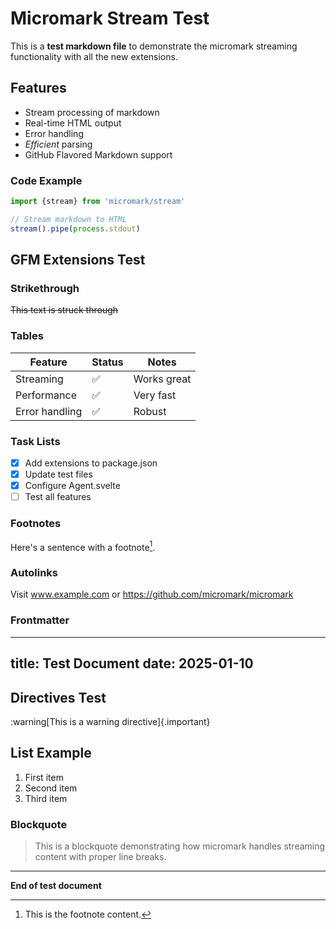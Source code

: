 # Micromark Stream Test

This is a **test markdown file** to demonstrate the micromark streaming functionality with all the new extensions.

## Features

- Stream processing of markdown
- Real-time HTML output
- Error handling
- *Efficient* parsing
- GitHub Flavored Markdown support

### Code Example

```javascript
import {stream} from 'micromark/stream'

// Stream markdown to HTML
stream().pipe(process.stdout)
```

## GFM Extensions Test

### Strikethrough
~~This text is struck through~~

### Tables
| Feature | Status | Notes |
|---------|--------|-------|
| Streaming | ✅ | Works great |
| Performance | ✅ | Very fast |  
| Error handling | ✅ | Robust |

### Task Lists
- [x] Add extensions to package.json
- [x] Update test files
- [x] Configure Agent.svelte
- [ ] Test all features

### Footnotes
Here's a sentence with a footnote[^1].

[^1]: This is the footnote content.

### Autolinks
Visit www.example.com or https://github.com/micromark/micromark

### Frontmatter
---
title: Test Document
date: 2025-01-10
---

## Directives Test

:warning[This is a warning directive]{.important}

## List Example

1. First item
2. Second item
3. Third item

### Blockquote

> This is a blockquote demonstrating
> how micromark handles streaming content
> with proper line breaks.

---

**End of test document** 